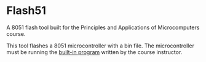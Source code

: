# Flash51

A 8051 flash tool built for the Principles and Applications of Microcomputers course.

This tool flashes a 8051 microcontroller with a bin file. The microcontroller must be running the [built-in program](docs/RCV.ASM) written by the course instructor.
